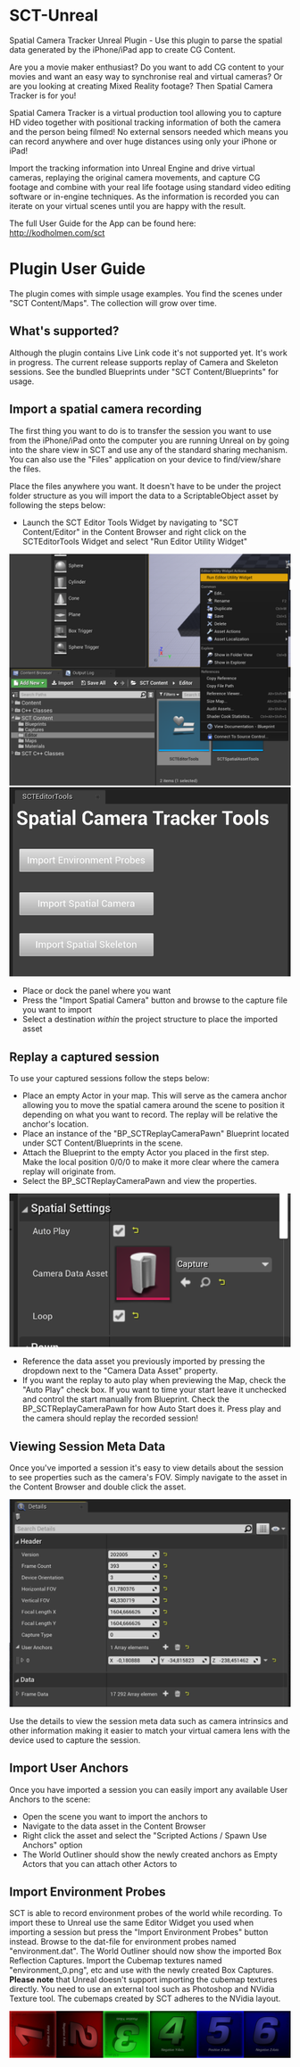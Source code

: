 # SCT-Unreal
Spatial Camera Tracker Unreal Plugin - Use this plugin to parse the spatial data generated by the iPhone/iPad app to create CG Content.

Are you a movie maker enthusiast? Do you want to add CG content to your movies and want an easy way to synchronise real and virtual cameras? Or are you looking at creating Mixed Reality footage? Then Spatial Camera Tracker is for you!

Spatial Camera Tracker is a virtual production tool allowing you to capture HD video together with positional tracking information of both the camera and the person being filmed! No external sensors needed which means you can record anywhere and over huge distances using only your iPhone or iPad!

Import the tracking information into Unreal Engine and drive virtual cameras, replaying the original camera movements, and capture CG footage and combine with your real life footage using standard video editing software or in-engine techniques. As the information is recorded you can iterate on your virtual scenes until you are happy with the result.

The full User Guide for the App can be found here: http://kodholmen.com/sct

# Plugin User Guide
The plugin comes with simple usage examples. You find the scenes under "SCT Content/Maps". The collection will grow over time.

## What's supported?
Although the plugin contains Live Link code it's not supported yet. It's work in progress.
The current release supports replay of Camera and Skeleton sessions. See the bundled Blueprints under "SCT Content/Blueprints" for usage.

## Import a spatial camera recording
The first thing you want to do is to transfer the session you want to use from the iPhone/iPad onto the computer you are running Unreal on by going into the share view in SCT and use any of the standard sharing mechanism.
You can also use the "Files" application on your device to find/view/share the files.

Place the files anywhere you want. It doesn't have to be under the project folder structure as you will import the data to a ScriptableObject asset by following the steps below:
* Launch the SCT Editor Tools Widget by navigating to "SCT Content/Editor" in the Content Browser and right click on the SCTEditorTools Widget and select "Run Editor Utility Widget"

![Alt text](Documentation/SCTEditorUtilityWidget_launch.png?raw=true "Editor Widget")
![Alt text](Documentation/SCTEditorUtilityWidget_ui.png?raw=true "Editor Widget")

* Place or dock the panel where you want
* Press the "Import Spatial Camera" button and browse to the capture file you want to import
* Select a destination _within_ the project structure to place the imported asset

## Replay a captured session
To use your captured sessions follow the steps below:
* Place an empty Actor in your map. This will serve as the camera anchor allowing you to move the spatial camera around the scene to position it depending on what you want to record. The replay will be relative the anchor's location.
* Place an instance of the "BP_SCTReplayCameraPawn" Blueprint located under SCT Content/Blueprints in the scene.
* Attach the Blueprint to the empty Actor you placed in the first step. Make the local position 0/0/0 to make it more clear where the camera replay will originate from.
* Select the BP_SCTReplayCameraPawn and view the properties.

![Alt text](Documentation/SpatialCameraPlayer_Properties.PNG?raw=true "Properties")

* Reference the data asset you previously imported by pressing the dropdown next to the "Camera Data Asset" property.
* If you want the replay to auto play when previewing the Map, check the "Auto Play" check box. If you want to time your start leave it unchecked and control the start manually from Blueprint. Check the BP_SCTReplayCameraPawn for how Auto Start does it.
Press play and the camera should replay the recorded session!

## Viewing Session Meta Data
Once you've imported a session it's easy to view details about the session to see properties such as the camera's FOV. Simply navigate to the asset in the Content Browser and double click the asset.

![Alt text](Documentation/SCT_ReplayCamera_Asset.png?raw=true "Session Asset")

Use the details to view the session meta data such as camera intrinsics and other information making it easier to match your virtual camera lens with the device used to capture the session.

## Import User Anchors
Once you have imported a session you can easily import any available User Anchors to the scene:
* Open the scene you want to import the anchors to
* Navigate to the data asset in the Content Browser
* Right click the asset and select the "Scripted Actions / Spawn Use Anchors" option
* The World Outliner should show the newly created anchors as Empty Actors that you can attach other Actors to

## Import Environment Probes
SCT is able to record environment probes of the world while recording. To import these to Unreal use the same Editor Widget you used when importing a session but press the "Import Environment Probes" button instead. Browse to the dat-file for environment probes named "environment.dat". The World Outliner should now show the imported Box Reflection Captures.
Import the Cubemap textures named "environment_0.png", etc and use with the newly created Box Captures. 
**Please note** that Unreal doesn't support importing the cubemap textures directly. You need to use an external tool such as Photoshop and NVidia Texture tool. The cubemaps created by SCT adheres to the NVidia layout.

![Alt text](Documentation/CubeMapNvidiaLayout.jpg?raw=true "Cubemap Layout")
